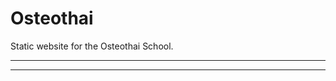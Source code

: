 # Osteothai

Static website for the Osteothai School.

***
<!-- @toc -->
***

<? @include {=readme} developer.md license.md links.md ?>
